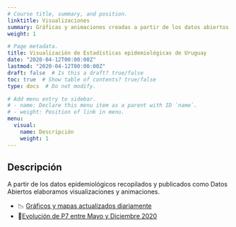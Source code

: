 ```yaml
---
# Course title, summary, and position.
linktitle: Visualizaciones
summary: Gráficas y animaciones creadas a partir de los datos abiertos mantenidos por GUIAD-COVID-19.
weight: 1

# Page metadata.
title: Visualización de Estadísticas epidemiológicas de Uruguay
date: "2020-04-12T00:00:00Z"
lastmod: "2020-04-12T00:00:00Z"
draft: false  # Is this a draft? true/false
toc: true  # Show table of contents? true/false
type: docs  # Do not modify.

# Add menu entry to sidebar.
# - name: Declare this menu item as a parent with ID `name`.
# - weight: Position of link in menu.
menu:
  visual:
    name: Descripción
    weight: 1
---
```



 
## Descripción

A partir de los datos epidemiológicos recopilados y publicados como Datos Abiertos elaboramos visualizaciones y animaciones.

* :chart_with_downwards_trend: [Gráficos y mapas actualizados diariamente](/estadisticasuy.html)
* :dart:[Evolución de P7 entre Mayo y Diciembre 2020](/evolucionP7.html)


